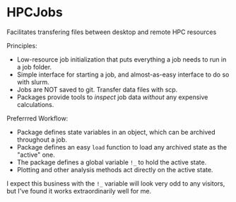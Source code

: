 # HPCJobs
Facilitates transfering files between desktop and remote HPC resources

Principles:
- Low-resource job initialization that puts everything a job needs to run in a job folder.
- Simple interface for starting a job, and almost-as-easy interface to do so with slurm.
- Jobs are NOT saved to git. Transfer data files with scp.
- Packages provide tools to _inspect_ job data _without_ any expensive calculations.

Preferrred Workflow:
- Package defines state variables in an object, which can be archived throughout a job.
- Package defines an easy `load` function to load any archived state as the "active" one.
- The package defines a global variable `!_` to hold the active state.
- Plotting and other analysis methods act directly on the active state.

I expect this business with the `!_` variable will look very odd to any visitors,
    but I've found it works extraordinarily well for me.